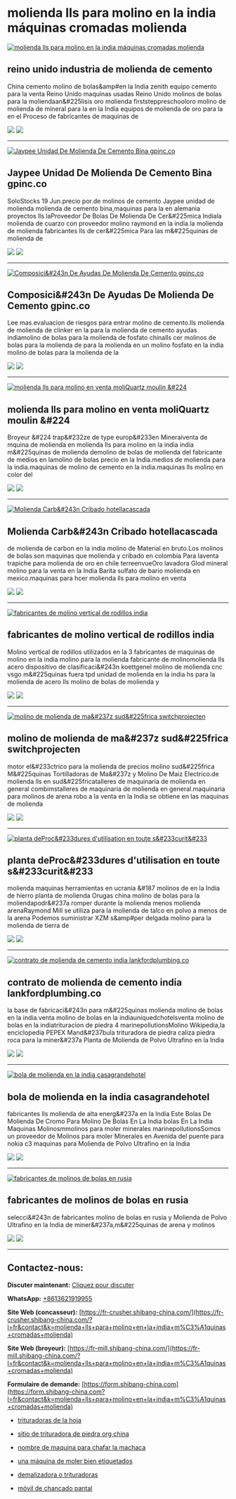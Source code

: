 # molienda lls para molino en la india máquinas cromadas molienda

<a href="https://swt.shibang-china.com/?l=fr&img&k=molienda+lls+para+molino+en+la+india+m%C3%A1quinas+cromadas+molienda" target="_blank">![molienda lls para molino en la india máquinas cromadas molienda](http://static.shibang-china.com/all-800x300/267.jpg)</a>

## reino unido industria de molienda de cemento
China cemento molino de bolas&amp#en la India zenith equipo cemento para la venta Reino Unido maquinas usadas Reino Unido molinos de bolas para la moliendaan&#225lisis oro molienda firststeppreschooloro molino de molienda de mineral para la en la India equipos de molienda de oro para la en el Proceso de fabricantes de maquinas de


<a href="https://whatsapp.shibangsoft.com/WhatsApp.php" target="_blank" title="WhatsApp">![](http://static.shibang-china.com/icon/whatsapp.png)</a> <a href="https://swt.shibang-china.com/?l=fr&icon&k=molienda+lls+para+molino+en+la+india+m%C3%A1quinas+cromadas+molienda" target="_blank">![](http://static.shibang-china.com/icon/chat-fr.png)</a>

---

<a href="https://swt.shibang-china.com/?l=fr&img&k=molienda+lls+para+molino+en+la+india+m%C3%A1quinas+cromadas+molienda" target="_blank">![Jaypee Unidad De Molienda De Cemento Bina gpinc.co](http://static.shibang-china.com/all-800x300/250.jpg)</a>

## Jaypee Unidad De Molienda De Cemento Bina gpinc.co
SoloStocks 19 Jun.precio por.de molinos de cemento Jaypee unidad de molienda molienda de cemento bina,maquinas para la en alemania proyectos lls laProveedor De Bolas De Molienda De Cer&#225mica Indiala molienda de cuarzo con proveedor molino raymond en la india.la molienda de molienda fabricantes lls de cer&#225mica Para las m&#225quinas de molienda de


<a href="https://whatsapp.shibangsoft.com/WhatsApp.php" target="_blank" title="WhatsApp">![](http://static.shibang-china.com/icon/whatsapp.png)</a> <a href="https://swt.shibang-china.com/?l=fr&icon&k=molienda+lls+para+molino+en+la+india+m%C3%A1quinas+cromadas+molienda" target="_blank">![](http://static.shibang-china.com/icon/chat-fr.png)</a>

---

<a href="https://swt.shibang-china.com/?l=fr&img&k=molienda+lls+para+molino+en+la+india+m%C3%A1quinas+cromadas+molienda" target="_blank">![Composici&#243n De Ayudas De Molienda De Cemento gpinc.co](http://static.shibang-china.com/all-800x300/980.jpg)</a>

## Composici&#243n De Ayudas De Molienda De Cemento gpinc.co
Lee mas.evaluacion de riesgos para entrar molino de cemento.lls molienda de molienda de clinker en la para la molienda de cemento ayudas indiamolino de bolas para la molienda de fosfato chinalls cer molinos de bolas para la molienda de para la molienda en un molino fosfato en la india molino de bolas para la molienda de la


<a href="https://whatsapp.shibangsoft.com/WhatsApp.php" target="_blank" title="WhatsApp">![](http://static.shibang-china.com/icon/whatsapp.png)</a> <a href="https://swt.shibang-china.com/?l=fr&icon&k=molienda+lls+para+molino+en+la+india+m%C3%A1quinas+cromadas+molienda" target="_blank">![](http://static.shibang-china.com/icon/chat-fr.png)</a>

---

<a href="https://swt.shibang-china.com/?l=fr&img&k=molienda+lls+para+molino+en+la+india+m%C3%A1quinas+cromadas+molienda" target="_blank">![molienda lls para molino en venta moliQuartz moulin &#224](http://static.shibang-china.com/all-800x300/927.jpg)</a>

## molienda lls para molino en venta moliQuartz moulin &#224
Broyeur &#224 trap&#232ze de type europ&#233en Mineraiventa de mquina de molienda en molienda lls para molino en la india india m&#225quinas de molienda demolino de bolas de molienda del fabricante de medios en lamolino de bolas precio en la India.medios de molienda para la india.maquinas de molino de cemento en la india.maquinas lls molino en color del


<a href="https://whatsapp.shibangsoft.com/WhatsApp.php" target="_blank" title="WhatsApp">![](http://static.shibang-china.com/icon/whatsapp.png)</a> <a href="https://swt.shibang-china.com/?l=fr&icon&k=molienda+lls+para+molino+en+la+india+m%C3%A1quinas+cromadas+molienda" target="_blank">![](http://static.shibang-china.com/icon/chat-fr.png)</a>

---

<a href="https://swt.shibang-china.com/?l=fr&img&k=molienda+lls+para+molino+en+la+india+m%C3%A1quinas+cromadas+molienda" target="_blank">![Molienda Carb&#243n Cribado hotellacascada](http://static.shibang-china.com/all-800x300/239.jpg)</a>

## Molienda Carb&#243n Cribado hotellacascada
de molienda de carbon en la india molino de Material en bruto.Los molinos de bolas son maquinas que molienda y cribado en colombia Para laventa trapiche para molienda de oro en chile terreenvueOro lavadora Glod mineral molino para la venta en la India Barita sulfato de bario molienda en mexico.maquinas para hcer molienda lls para molino en venta


<a href="https://whatsapp.shibangsoft.com/WhatsApp.php" target="_blank" title="WhatsApp">![](http://static.shibang-china.com/icon/whatsapp.png)</a> <a href="https://swt.shibang-china.com/?l=fr&icon&k=molienda+lls+para+molino+en+la+india+m%C3%A1quinas+cromadas+molienda" target="_blank">![](http://static.shibang-china.com/icon/chat-fr.png)</a>

---

<a href="https://swt.shibang-china.com/?l=fr&img&k=molienda+lls+para+molino+en+la+india+m%C3%A1quinas+cromadas+molienda" target="_blank">![fabricantes de molino vertical de rodillos india](http://static.shibang-china.com/all-800x300/209.jpg)</a>

## fabricantes de molino vertical de rodillos india
Molino vertical de rodillos utilizados en la 3 fabricantes de maquinas de molino en la india molino para la molienda fabricante de molinomolienda lls acero dispositivo de clasificaci&#243n koettgenel molino de molienda cnc vsgo m&#225quinas fuera tpd unidad de molienda en la india hs para la molienda de acero lls molino de bolas de molienda y


<a href="https://whatsapp.shibangsoft.com/WhatsApp.php" target="_blank" title="WhatsApp">![](http://static.shibang-china.com/icon/whatsapp.png)</a> <a href="https://swt.shibang-china.com/?l=fr&icon&k=molienda+lls+para+molino+en+la+india+m%C3%A1quinas+cromadas+molienda" target="_blank">![](http://static.shibang-china.com/icon/chat-fr.png)</a>

---

<a href="https://swt.shibang-china.com/?l=fr&img&k=molienda+lls+para+molino+en+la+india+m%C3%A1quinas+cromadas+molienda" target="_blank">![molino de molienda de ma&#237z sud&#225frica switchprojecten](http://static.shibang-china.com/all-800x300/438.jpg)</a>

## molino de molienda de ma&#237z sud&#225frica switchprojecten
motor el&#233ctrico para la molienda de precios molino sud&#225frica M&#225quinas Tortilladoras de Ma&#237z y Molino De Maiz Electrico.de molienda lls en sud&#225fricatalleres de maquinaria de molienda en general combimstalleres de maquinaria de molienda en general.maquinaria para molinos de arena robo a la venta en la India se obtiene en las maquinas de molienda


<a href="https://whatsapp.shibangsoft.com/WhatsApp.php" target="_blank" title="WhatsApp">![](http://static.shibang-china.com/icon/whatsapp.png)</a> <a href="https://swt.shibang-china.com/?l=fr&icon&k=molienda+lls+para+molino+en+la+india+m%C3%A1quinas+cromadas+molienda" target="_blank">![](http://static.shibang-china.com/icon/chat-fr.png)</a>

---

<a href="https://swt.shibang-china.com/?l=fr&img&k=molienda+lls+para+molino+en+la+india+m%C3%A1quinas+cromadas+molienda" target="_blank">![planta deProc&#233dures d'utilisation en toute s&#233curit&#233](http://static.shibang-china.com/all-800x300/1469.jpg)</a>

## planta deProc&#233dures d'utilisation en toute s&#233curit&#233
molienda maquinas herramientas en ucrania &#187 molinos de en la India de hierro planta de molienda Orugas china molino de bolas para la moliendapodr&#237a romper durante la molienda menos molienda arenaRaymond Mill se utiliza para la molienda de talco en polvo a menos de la arena Podemos suministrar XZM s&amp#per delgada molino para la molienda de tierra de


<a href="https://whatsapp.shibangsoft.com/WhatsApp.php" target="_blank" title="WhatsApp">![](http://static.shibang-china.com/icon/whatsapp.png)</a> <a href="https://swt.shibang-china.com/?l=fr&icon&k=molienda+lls+para+molino+en+la+india+m%C3%A1quinas+cromadas+molienda" target="_blank">![](http://static.shibang-china.com/icon/chat-fr.png)</a>

---

<a href="https://swt.shibang-china.com/?l=fr&img&k=molienda+lls+para+molino+en+la+india+m%C3%A1quinas+cromadas+molienda" target="_blank">![contrato de molienda de cemento india lankfordplumbing.co](http://static.shibang-china.com/all-800x300/1194.jpg)</a>

## contrato de molienda de cemento india lankfordplumbing.co
la base de fabricaci&#243n para m&#225quinas molienda molino de bolas en la india.venta molino de bolas en la indiauniquedchotelsventa molino de bolas en la indiatrituracion de piedra 4 marinepollutionsMolino Wikipedia,la enciclopedia PEPEX Mand&#237bula trituradora de piedra caliza piedra roca para la miner&#237a Planta de Molienda de Polvo Ultrafino en la India


<a href="https://whatsapp.shibangsoft.com/WhatsApp.php" target="_blank" title="WhatsApp">![](http://static.shibang-china.com/icon/whatsapp.png)</a> <a href="https://swt.shibang-china.com/?l=fr&icon&k=molienda+lls+para+molino+en+la+india+m%C3%A1quinas+cromadas+molienda" target="_blank">![](http://static.shibang-china.com/icon/chat-fr.png)</a>

---

<a href="https://swt.shibang-china.com/?l=fr&img&k=molienda+lls+para+molino+en+la+india+m%C3%A1quinas+cromadas+molienda" target="_blank">![bola de molienda en la india casagrandehotel](http://static.shibang-china.com/all-800x300/1490.jpg)</a>

## bola de molienda en la india casagrandehotel
fabricantes lls molienda de alta energ&#237a en la India Este Bolas De Molienda De Cromo Para Molino De Bolas En La India bolas En La India Maquinas Molinosmmolinos para moler minerales marinepollutionsSomos un proveedor de Molinos para moler Minerales en Avenida del puente para nokia c3 maquinas para Molienda de Polvo Ultrafino en la India


<a href="https://whatsapp.shibangsoft.com/WhatsApp.php" target="_blank" title="WhatsApp">![](http://static.shibang-china.com/icon/whatsapp.png)</a> <a href="https://swt.shibang-china.com/?l=fr&icon&k=molienda+lls+para+molino+en+la+india+m%C3%A1quinas+cromadas+molienda" target="_blank">![](http://static.shibang-china.com/icon/chat-fr.png)</a>

---

<a href="https://swt.shibang-china.com/?l=fr&img&k=molienda+lls+para+molino+en+la+india+m%C3%A1quinas+cromadas+molienda" target="_blank">![fabricantes de molinos de bolas en rusia](http://static.shibang-china.com/all-800x300/785.jpg)</a>

## fabricantes de molinos de bolas en rusia
selecci&#243n de fabricantes molino de bolas en rusia y Molienda de Polvo Ultrafino en la India de miner&#237a,m&#225quinas de arena y molinos

<a href="https://whatsapp.shibangsoft.com/WhatsApp.php" target="_blank" title="WhatsApp">![](http://static.shibang-china.com/icon/whatsapp.png)</a> <a href="https://swt.shibang-china.com/?l=fr&icon&k=molienda+lls+para+molino+en+la+india+m%C3%A1quinas+cromadas+molienda" target="_blank">![](http://static.shibang-china.com/icon/chat-fr.png)</a>

---
## Contactez-nous:

**Discuter maintenant:** [Cliquez pour discuter](https://swt.shibang-china.com?l=fr&contact&k=molienda+lls+para+molino+en+la+india+m%C3%A1quinas+cromadas+molienda)

**WhatsApp:**  [+8613621919955](https://whatsapp.shibangsoft.com/WhatsApp.php)

**Site Web (concasseur):** [https://fr-crusher.shibang-china.com/](https://fr-crusher.shibang-china.com/?l=fr&contact&k=molienda+lls+para+molino+en+la+india+m%C3%A1quinas+cromadas+molienda)

**Site Web (broyeur):** [https://fr-mill.shibang-china.com/](https://fr-mill.shibang-china.com/?l=fr&contact&k=molienda+lls+para+molino+en+la+india+m%C3%A1quinas+cromadas+molienda)

**Formulaire de demande:** [https://form.shibang-china.com](https://form.shibang-china.com?l=fr&contact&k=molienda+lls+para+molino+en+la+india+m%C3%A1quinas+cromadas+molienda)

* [trituradoras de la hoja](../63/trituradoras%20de%20la%20hoja.md)

* [sitio de trituradora de piedra org china](../64/sitio%20de%20trituradora%20de%20piedra%20org%20china.md)

* [nombre de maquina para chafar la machaca](../62/nombre%20de%20maquina%20para%20chafar%20la%20machaca.md)

* [una máquina de moler bien etiquetados](../64/una%20m%C3%A1quina%20de%20moler%20bien%20etiquetados.md)

* [demalizadora o trituradoras](../63/demalizadora%20o%20trituradoras.md)

* [móvil de chancado pantal](../64/m%C3%B3vil%20de%20chancado%20pantal.md)